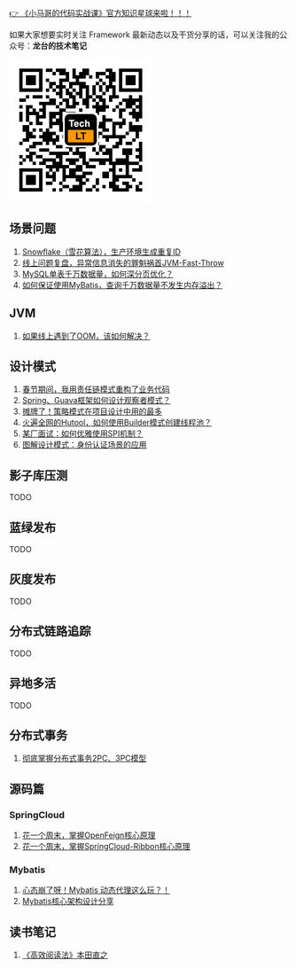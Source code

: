 [👉 《小马哥的代码实战课》官方知识星球来啦！！！](https://xiaomage.info/knowledge-planet/)

如果大家想要实时关注 Framework 最新动态以及干货分享的话，可以关注我的公众号：**龙台的技术笔记**

![](https://github.com/acmenlt/framework/blob/main/images/公众号.png)

## 场景问题

1. [Snowflake（雪花算法），生产环境生成重复ID](https://github.com/acmenlt/framework/blob/main/docs/scene/Snowflake（雪花算法），生产环境生成重复ID.md)
2. [线上问题复盘，异常信息消失的罪魁祸首JVM-Fast-Throw](https://github.com/acmenlt/framework/blob/main/docs/scene/线上问题复盘，异常信息消失的罪魁祸首JVM-Fast-Throw.md)
3. [MySQL单表千万数据量，如何深分页优化？](https://github.com/acmenlt/framework/blob/main/docs/scene/MySQL单表千万数据量如何深分页优化.md)
4. [如何保证使用MyBatis，查询千万数据量不发生内存溢出？](https://github.com/acmenlt/framework/blob/main/docs/scene/如何保证使用MyBatis，查询千万数据量不发生内存溢出？.md)

## JVM

1. [如果线上遇到了OOM，该如何解决？](https://github.com/acmenlt/framework/blob/main/docs/jvm/如果线上遇到了OOM，该如何解决？.md)

## 设计模式

1. [春节期间，我用责任链模式重构了业务代码](https://github.com/acmenlt/framework/blob/main/docs/design/春节期间，我用责任链模式重构了业务代码.md)
2. [Spring、Guava框架如何设计观察者模式？](https://github.com/acmenlt/framework/blob/main/docs/design/Spring、Guava框架如何设计观察者模式？.md)
3. [摊牌了！策略模式在项目设计中用的最多](https://github.com/acmenlt/framework/blob/main/docs/design/摊牌了！策略模式在项目设计中用的最多.md)
4. [火遍全网的Hutool，如何使用Builder模式创建线程池？](https://github.com/acmenlt/framework/blob/main/docs/design/火遍全网的Hutool，如何使用Builder模式创建线程池.md)
5. [某厂面试：如何优雅使用SPI机制？](https://github.com/acmenlt/framework/blob/main/docs/design/某厂面试：如何优雅使用SPI机制.md)
6. [图解设计模式：身份认证场景的应用](https://github.com/acmenlt/framework/blob/main/docs/design/图解设计模式：身份认证场景的应用.md)

## 影子库压测

TODO

## 蓝绿发布

TODO

## 灰度发布

TODO

## 分布式链路追踪

TODO

## 异地多活

TODO

## 分布式事务

1. [彻底掌握分布式事务2PC、3PC模型](https://github.com/acmenlt/framework/blob/main/docs/distributed/彻底掌握分布式事务2PC、3PC模型.md)

## 源码篇

### SpringCloud

1. [花一个周末，掌握OpenFeign核心原理](https://github.com/acmenlt/framework/blob/main/docs/sourcecode/花一个周末，掌握OpenFeign核心原理.md)
2. [花一个周末，掌握SpringCloud-Ribbon核心原理](https://github.com/acmenlt/framework/blob/main/docs/sourcecode/花一个周末，掌握SpringCloud-Ribbon核心原理.md)

### Mybatis

1. [心态崩了呀！Mybatis 动态代理这么玩？！](https://github.com/acmenlt/framework/blob/main/docs/sourcecode/心态崩了呀！Mybatis动态代理这么玩？！.md)
2. [Mybatis核心架构设计分享](https://github.com/acmenlt/framework/blob/main/docs/sourcecode/Mybatis核心架构设计分享.md)


## 读书笔记

1. [《高效阅读法》本田直之](https://github.com/acmenlt/framework/blob/main/docs/booknote/高效阅读法.md)
